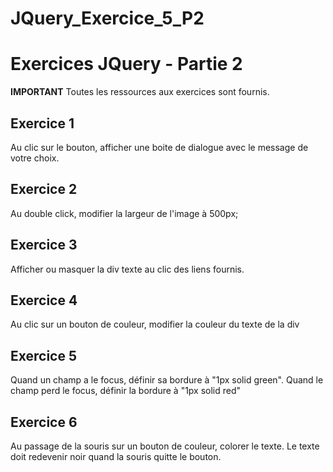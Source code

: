 # JQuery_Exercice_5_P2
# Exercices JQuery - Partie 2

**IMPORTANT**
Toutes les ressources aux exercices sont fournis.

## Exercice 1
Au clic sur le bouton, afficher une boite de dialogue avec le message de votre choix.

## Exercice 2
Au double click, modifier la largeur de l'image à 500px;

## Exercice 3
Afficher ou masquer la div texte au clic des liens fournis.

## Exercice 4
Au clic sur un bouton de couleur, modifier la couleur du texte de la div

## Exercice 5
Quand un champ a le focus, définir sa bordure à "1px solid green". Quand le champ perd le focus, définir la bordure à "1px solid red"

## Exercice 6
Au passage de la souris sur un bouton de couleur, colorer le texte. Le texte doit redevenir noir quand la souris quitte le bouton.
